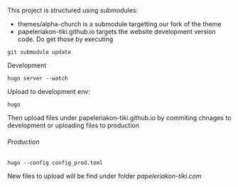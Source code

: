 This project is structured using submodules:
- themes/alpha-church is a submodule targetting our fork of the theme
- papeleriakon-tiki.github.io targets the website development version code.
Do get those by executing
```
git submodule update
```

Development
```
hugo server --watch
```

Upload to development env:
```
hugo
```
Then upload files under papeleriakon-tiki.github.io by commiting chnages to development or uploading files to production


###### Production
```
hugo --config config_prod.toml
````

New files to upload will be find under folder *papeleriakon-tiki.com*